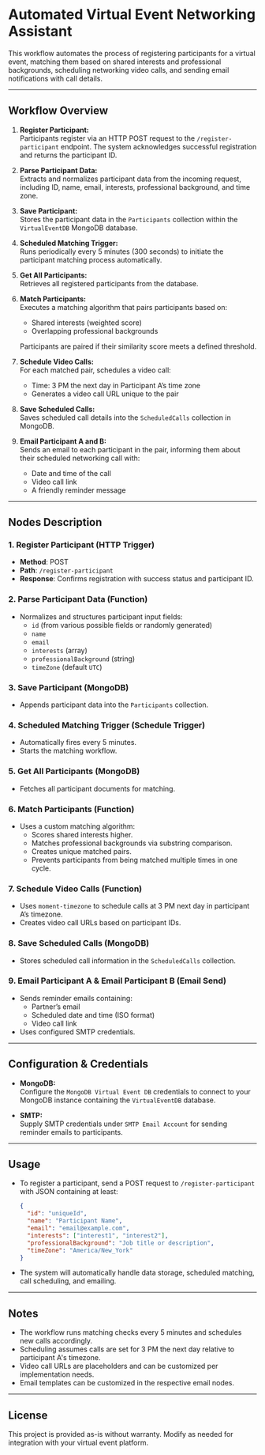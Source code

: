 # Automated Virtual Event Networking Assistant

This workflow automates the process of registering participants for a virtual event, matching them based on shared interests and professional backgrounds, scheduling networking video calls, and sending email notifications with call details.

---

## Workflow Overview

1. **Register Participant:**  
   Participants register via an HTTP POST request to the `/register-participant` endpoint. The system acknowledges successful registration and returns the participant ID.

2. **Parse Participant Data:**  
   Extracts and normalizes participant data from the incoming request, including ID, name, email, interests, professional background, and time zone.

3. **Save Participant:**  
   Stores the participant data in the `Participants` collection within the `VirtualEventDB` MongoDB database.

4. **Scheduled Matching Trigger:**  
   Runs periodically every 5 minutes (300 seconds) to initiate the participant matching process automatically.

5. **Get All Participants:**  
   Retrieves all registered participants from the database.

6. **Match Participants:**  
   Executes a matching algorithm that pairs participants based on:
   - Shared interests (weighted score)
   - Overlapping professional backgrounds  
   
   Participants are paired if their similarity score meets a defined threshold.

7. **Schedule Video Calls:**  
   For each matched pair, schedules a video call:
   - Time: 3 PM the next day in Participant A’s time zone
   - Generates a video call URL unique to the pair

8. **Save Scheduled Calls:**  
   Saves scheduled call details into the `ScheduledCalls` collection in MongoDB.

9. **Email Participant A and B:**  
   Sends an email to each participant in the pair, informing them about their scheduled networking call with:
   - Date and time of the call  
   - Video call link  
   - A friendly reminder message

---

## Nodes Description

### 1. Register Participant (HTTP Trigger)
- **Method**: POST  
- **Path**: `/register-participant`  
- **Response**: Confirms registration with success status and participant ID.

### 2. Parse Participant Data (Function)
- Normalizes and structures participant input fields:
  - `id` (from various possible fields or randomly generated)
  - `name`
  - `email`
  - `interests` (array)
  - `professionalBackground` (string)
  - `timeZone` (default `UTC`)

### 3. Save Participant (MongoDB)
- Appends participant data into the `Participants` collection.

### 4. Scheduled Matching Trigger (Schedule Trigger)
- Automatically fires every 5 minutes.
- Starts the matching workflow.

### 5. Get All Participants (MongoDB)
- Fetches all participant documents for matching.

### 6. Match Participants (Function)
- Uses a custom matching algorithm:
  - Scores shared interests higher.
  - Matches professional backgrounds via substring comparison.
  - Creates unique matched pairs.
  - Prevents participants from being matched multiple times in one cycle.

### 7. Schedule Video Calls (Function)
- Uses `moment-timezone` to schedule calls at 3 PM next day in participant A’s timezone.
- Creates video call URLs based on participant IDs.

### 8. Save Scheduled Calls (MongoDB)
- Stores scheduled call information in the `ScheduledCalls` collection.

### 9. Email Participant A & Email Participant B (Email Send)
- Sends reminder emails containing:
  - Partner’s email
  - Scheduled date and time (ISO format)
  - Video call link  
- Uses configured SMTP credentials.

---

## Configuration & Credentials

- **MongoDB:**  
  Configure the `MongoDB Virtual Event DB` credentials to connect to your MongoDB instance containing the `VirtualEventDB` database.
  
- **SMTP:**  
  Supply SMTP credentials under `SMTP Email Account` for sending reminder emails to participants.

---

## Usage

- To register a participant, send a POST request to `/register-participant` with JSON containing at least:
  ```json
  {
    "id": "uniqueId",
    "name": "Participant Name",
    "email": "email@example.com",
    "interests": ["interest1", "interest2"],
    "professionalBackground": "Job title or description",
    "timeZone": "America/New_York"
  }
  ```
- The system will automatically handle data storage, scheduled matching, call scheduling, and emailing.

---

## Notes

- The workflow runs matching checks every 5 minutes and schedules new calls accordingly.
- Scheduling assumes calls are set for 3 PM the next day relative to participant A's timezone.
- Video call URLs are placeholders and can be customized per implementation needs.
- Email templates can be customized in the respective email nodes.

---

## License

This project is provided as-is without warranty. Modify as needed for integration with your virtual event platform.